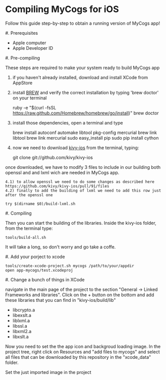Compiling MyCogs for iOS
======

Follow this guide step-by-step to obtain a running version of MyCogs app!

#. Prerequisites

* Apple computer
* Apple Developer ID

#. Pre-compiling

These steps are required to make your system ready to build MyCogs app

1) if you haven't already installed, download and install XCode from AppStore

2) install [BREW](http://brew.sh) and verify the correct installation by typing 'brew doctor' on your terminal

    ruby -e "$(curl -fsSL https://raw.github.com/Homebrew/homebrew/go/install)"
    brew doctor
    
3) install those dependencies, open a terminal and type
    
    brew install autoconf automake libtool pkg-config mercurial
    brew link libtool
    brew link mercurial
    sudo easy_install pip
    sudo pip install cython
    
4) now we need to download [kivy-ios](https://github.com/kivy/kivy-ios) from the terminal, typing:

    git clone git://github.com/kivy/kivy-ios
    
  once downloaded, we have to modify 3 files to include in our building both openssl and and lxml wich are needed in MyCogs app. 

    4.1) to allow openssl we need to do some changes as described here https://github.com/kivy/kivy-ios/pull/91/files
    4.2) finally to add the building of lxml we need to add this row just after the openssl one 
    
    try $(dirname $0)/build-lxml.sh
    
#. Compiling
    
Then you can start the building of the libraries. Inside the kivy-ios folder, from the terminal type:

    tools/build-all.sh
    
It will take a long, so don't worry and go take a coffe.

#. Add your porject to xcode

    tools/create-xcode-project.sh mycogs /path/to/your/appdir
    open app-mycogs/test.xcodeproj
    
#. Change a bunch of things in XCode

navigate in the main page of the project to the section "General -> Linked Frameworks and libraries".
Click on the + button on the bottom and add these libraries that you can find in "kivy-ios/build/lib"

* libcrypto.a
* libexslt.a
* liblxml.a
* libssl.a
* libxml2.a
* libxslt.a

Now you need to set the the app icon and backgroud loading image. In the project tree, right click on Resources and "add files to mycogs" and select all files that can be downloaded by this repository in the "xcode_data" folder.

Set the just imported image in the project
    
    
    

    
    
    




